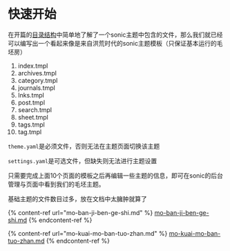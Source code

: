 # 快速开始

在开篇的[目录结构](../../#mu-lu-jie-gou)中简单地了解了一个sonic主题中包含的文件，那么我们就已经可以编写出一个看起来像是来自洪荒时代的sonic主题模板（只保证基本运行的毛坯房）

1. index.tmpl
2. archives.tmpl
3. category.tmpl
4. journals.tmpl
5. lnks.tmpl
6. post.tmpl
7. search.tmpl
8. sheet.tmpl&#x20;
9. tags.tmpl&#x20;
10. tag.tmpl

`theme.yaml`是必须文件，否则无法在主题页面切换该主题

`settings.yaml`是可选文件，但缺失则无法进行主题设置

只需要完成上面10个页面的模板之后再编辑一些主题的信息，即可在sonic的后台管理与页面中看到我们的毛坯主题。

基础主题的文件数目过多，放在文档中太臃肿就算了

{% content-ref url="mo-ban-ji-ben-ge-shi.md" %}
[mo-ban-ji-ben-ge-shi.md](mo-ban-ji-ben-ge-shi.md)
{% endcontent-ref %}

{% content-ref url="mo-kuai-mo-ban-tuo-zhan.md" %}
[mo-kuai-mo-ban-tuo-zhan.md](mo-kuai-mo-ban-tuo-zhan.md)
{% endcontent-ref %}
